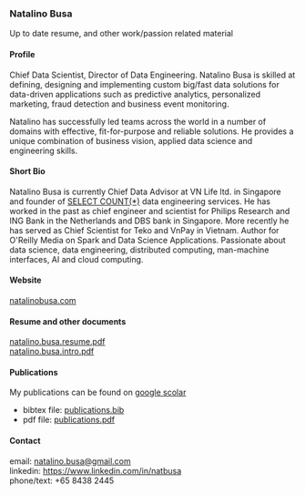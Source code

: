 ### Natalino Busa

Up to date resume, and other work/passion related material
#### Profile

Chief Data Scientist, Director of Data Engineering. Natalino Busa is skilled at defining, designing and implementing 
custom big/fast data solutions for data-driven applications such as predictive analytics, personalized marketing, fraud detection and business event monitoring.

Natalino has successfully led teams across the world in a number of domains with effective, fit-for-purpose and reliable
solutions. He provides a unique combination of business vision, applied data science and engineering skills. 

#### Short Bio

Natalino Busa is currently Chief Data Advisor at VN Life ltd. in Singapore and founder of [SELECT COUNT(\*)](http://selectcountstar.com) data engineering services. He has worked in the past as chief engineer and scientist for Philips Research and ING Bank in the Netherlands and DBS bank in Singapore. More recently he has served as Chief Scientist for Teko and VnPay in Vietnam. Author for O'Reilly Media on Spark and Data Science Applications. Passionate about data science, data engineering, distributed computing, man-machine interfaces, AI and cloud computing.

#### Website

[natalinobusa.com](http://natalinobusa.com)

#### Resume and other documents

[natalino.busa.resume.pdf](https://github.com/natbusa/resume/raw/master/files/natalino.busa.resume.pdf)  
[natalino.busa.intro.pdf](https://github.com/natbusa/resume/raw/master/files/natalino.busa.intro.pdf)

#### Publications

My publications can be found on [google scolar](https://scholar.google.com.sg/citations?user=tWVGk_QAAAAJ&hl=en)  

  - bibtex file:  [publications.bib](https://github.com/natbusa/resume/raw/master/sources/publications.bib)  
  - pdf file: [publications.pdf](https://github.com/natbusa/resume/raw/master/files/publications.pdf)

#### Contact

email: natalino.busa@gmail.com  
linkedin: https://www.linkedin.com/in/natbusa  
phone/text: +65 8438 2445

